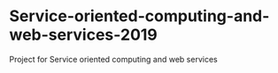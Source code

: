 # Service-oriented-computing-and-web-services-2019
Project for Service oriented computing and web services
